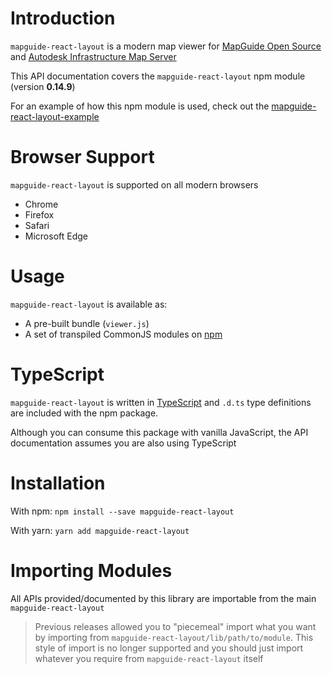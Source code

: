 # Introduction

`mapguide-react-layout` is a modern map viewer for [MapGuide Open Source](http://mapguide.osgeo.org) and [Autodesk Infrastructure Map Server](http://www.autodesk.com/products/infrastructure-map-server/overview)

This API documentation covers the `mapguide-react-layout` npm module (version **0.14.9**)

For an example of how this npm module is used, check out the [mapguide-react-layout-example](https://github.com/jumpinjackie/mapguide-react-layout-example)

# Browser Support

`mapguide-react-layout` is supported on all modern browsers
 * Chrome
 * Firefox
 * Safari
 * Microsoft Edge

# Usage

`mapguide-react-layout` is available as:

 * A pre-built bundle (`viewer.js`)
 * A set of transpiled CommonJS modules on [npm](https://www.npmjs.com/package/mapguide-react-layout)

# TypeScript

`mapguide-react-layout` is written in [TypeScript](https://www.typescriptlang.org/) and `.d.ts` type definitions are included with the npm package.

Although you can consume this package with vanilla JavaScript, the API documentation assumes you are also using TypeScript

# Installation

With npm: `npm install --save mapguide-react-layout`

With yarn: `yarn add mapguide-react-layout`

# Importing Modules

All APIs provided/documented by this library are importable from the main `mapguide-react-layout`

> Previous releases allowed you to "piecemeal" import what you want by importing from `mapguide-react-layout/lib/path/to/module`. This style of import is no longer supported and you should just import whatever you require from `mapguide-react-layout` itself